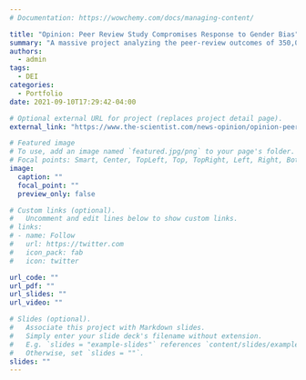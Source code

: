 ```yaml
---
# Documentation: https://wowchemy.com/docs/managing-content/

title: "Opinion: Peer Review Study Compromises Response to Gender Bias"
summary: "A massive project analyzing the peer-review outcomes of 350,000 manuscripts from 145 journals found no evidence of gender bias following manuscript submission. I published a similar, though smaller-scale, study that analyzed the peer-review outcomes from 108,000 manuscript submissions to 13 ASM journals. Both projects analyzed six years’ worth of submission data but came to different conclusions."
authors: 
  - admin
tags: 
  - DEI
categories: 
  - Portfolio
date: 2021-09-10T17:29:42-04:00

# Optional external URL for project (replaces project detail page).
external_link: "https://www.the-scientist.com/news-opinion/opinion-peer-review-study-compromises-response-to-gender-bias-68401"

# Featured image
# To use, add an image named `featured.jpg/png` to your page's folder.
# Focal points: Smart, Center, TopLeft, Top, TopRight, Left, Right, BottomLeft, Bottom, BottomRight.
image:
  caption: ""
  focal_point: ""
  preview_only: false

# Custom links (optional).
#   Uncomment and edit lines below to show custom links.
# links:
# - name: Follow
#   url: https://twitter.com
#   icon_pack: fab
#   icon: twitter

url_code: ""
url_pdf: ""
url_slides: ""
url_video: ""

# Slides (optional).
#   Associate this project with Markdown slides.
#   Simply enter your slide deck's filename without extension.
#   E.g. `slides = "example-slides"` references `content/slides/example-slides.md`.
#   Otherwise, set `slides = ""`.
slides: ""
---
```


